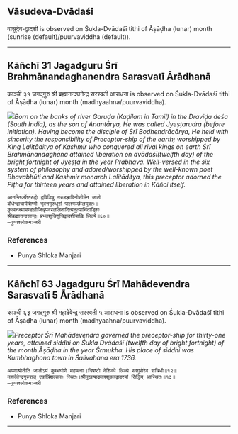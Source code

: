 ## Vāsudeva-Dvādaśī
वासुदेव-द्वादशी is observed on Śukla-Dvādaśī tithi of Āṣāḍha (lunar) month (sunrise (default)/puurvaviddha (default)).



---
## Kāñchī 31 Jagadguru Śrī Brahmānandaghanendra Sarasvatī Ārādhanā
काञ्ची ३१ जगद्गुरु श्री ब्रह्मानन्दघनेन्द्र सरस्वती आराधना is observed on Śukla-Dvādaśī tithi of Āṣāḍha (lunar) month (madhyaahna/puurvaviddha).

_![](https://github.com/sanskrit-coders/jyotisha/blob/master/jyotisha/panchangam/temporal/festival/images/kanchi-jagadgurus/jagadguru-31.jpg)Born on the banks of river Garuḍa (Kaḍilam in Tamil) in the Draviḍa deśa (South India), as the son of Anantārya, He was called Jyeṣṭarudra (before initiation). Having become the disciple of Śrī Bodhendrācārya, He held with sincerity the responsibility of Preceptor-ship of the earth; worshipped by King Lalitāditya of Kashmir who conquered all rival kings on earth Śrī Brahmānandaghana attained liberation on dvādaśī(twelfth day) of the bright fortnight of Jyeṣṭa in the year Prabhava. Well-versed in the six system of philosophy and adored/worshipped by the well-known poet Bhavabhūti and Kashmir monarch Lalitāditya, this preceptor adorned the Pīṭha for thirteen years and attained liberation in Kāñci itself._

```
आनन्तिर्ज्येष्ठरुद्रो द्रविडिषु गरुडह्रादिनीसीम्नि जातो
बोधेन्द्राचार्यशिष्यो भुवनगुरुधुरां पालयञ्छीलयुक्तः।
कृत्स्नक्ष्मामण्डलीजिन्नृपवरललितादित्यनुत्यार्चिताङ्घ्रिः
श्रीब्रह्मानन्दसान्द्रः प्रभवशुचिशुचिद्वादशीयाह्नि लिल्ये॥६०॥
—पुण्यश्लोकमञ्जरी
```
### References
* Punya Shloka Manjari


---
## Kāñchī 63 Jagadguru Śrī Mahādevendra Sarasvatī 5 Ārādhanā
काञ्ची ६३ जगद्गुरु श्री महादेवेन्द्र सरस्वती ५ आराधना is observed on Śukla-Dvādaśī tithi of Āṣāḍha (lunar) month (madhyaahna/puurvaviddha).

_![](https://github.com/sanskrit-coders/jyotisha/blob/master/jyotisha/panchangam/temporal/festival/images/kanchi-jagadgurus/jagadguru-63.jpg)Preceptor Śrī Mahādevendra governed the preceptor-ship for thirty-one years, attained siddhi on Śukla Dvādaśī (twelfth day of bright fortnight) of the month Āṣāḍha in the year Śrmukha. His place of siddhi was Kumbhaghona town in Śalivahana era 1736._

```
अण्णाश्रौतीति जातोऽयं कुम्भघोणे महामनाः।त्रिषष्टो देशिको लिल्ये स्वगुरोरेव सन्निधौ॥१२॥
महादेवेन्द्रगुरुराड् एकत्रिंशत्समाः स्थितः।श्रीमुखाषाढमाश्शुक्लद्वादश्यां सिद्धिम् आस्थितः॥१३॥
—पुण्यश्लोकमञ्जरी
```
### References
* Punya Shloka Manjari


---
